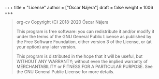 +++
title = "License"
author = ["Óscar Nájera"]
draft = false
weight = 1006
+++

> org-cv
> Copyright (C) 2018-2020  Óscar Nájera
>
> This program is free software: you can redistribute it and/or modify
> it under the terms of the GNU General Public License as published by
> the Free Software Foundation, either version 3 of the License, or
> (at your option) any later version.
>
> This program is distributed in the hope that it will be useful,
> but WITHOUT ANY WARRANTY; without even the implied warranty of
> MERCHANTABILITY or FITNESS FOR A PARTICULAR PURPOSE.  See the
> GNU General Public License for more details.
